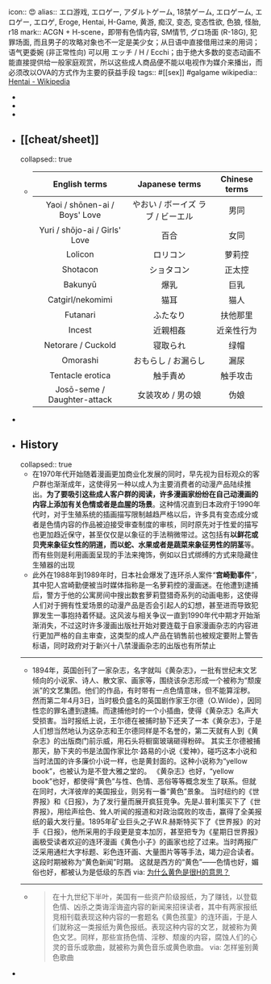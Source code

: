 icon:: 😍
alias:: エロ游戏, エロゲー, アダルトゲーム, 18禁ゲーム, エロゲーム, エロゲー, エロゲ, Eroge, Hentai, H-Game, 黄游, 痴汉, 变态, 变态性欲, 色狼, 怪胎, r18
mark:: ACGN + H-scene，即带有色情内容, SM情节, グロ场面 (R-18G), 犯罪场面, 而且男子的攻略对象也不一定是美少女；从日语中直接借用过来的用词；语气更委婉 (非正常性向) 可以用 エッチ / H / Ecchi；由于绝大多数的变态动画不能直接提供给一般家庭观赏，所以这些成人商品便不能以电视作为媒介来播出，而必须改以OVA的方式作为主要的获益手段
tags:: #[[sex]] #galgame 
wikipedia:: [Hentai - Wikipedia](https://en.wikipedia.org/wiki/Hentai#Genres)

-
-
-
- ## [[cheat/sheet]]
  collapsed:: true
  - |         English terms         |           Japanese terms          | Chinese terms |
    |:-----------------------------:|:---------------------------------:|:-------------:|
    | Yaoi / shōnen-ai / Boys' Love | やおい / ボーイズ ラブ / ビーエル | 男同          |
    | Yuri / shōjo-ai / Girls' Love | 百合                              | 女同          |
    | Lolicon                       | ロリコン                          | 萝莉控        |
    | Shotacon                      | ショタコン                        | 正太控        |
    | Bakunyū                       | 爆乳                              | 巨乳          |
    | Catgirl/nekomimi              | 猫耳                              | 猫人          |
    | Futanari                      | ふたなり                          | 扶他那里      |
    | Incest                        | 近親相姦                          | 近亲性行为    |
    | Netorare / Cuckold            | 寝取られ                          | 绿帽          |
    | Omorashi                      | おもらし / お漏らし               | 漏尿          |
    | Tentacle erotica              | 触手責め                          | 触手攻击      |
    | Josō-seme / Daughter-attack   | 女装攻め / 男の娘                 | 伪娘          |
-
- ## History
  collapsed:: true
  - 在1970年代开始随着漫画更加商业化发展的同时，早先视为目标观众的客户群也渐渐成年，这使得另一种以成人为主要消费者的动漫产品陆续推出。**为了要吸引这些成人客户群的阅读，许多漫画家纷纷在自己动漫画的内容上添加有关色情或者是血腥的场景**。这种情况直到日本政府于1990年代时，对于生殖系统的插画描写限制越趋严格以后，许多具有变态成分或者是色情内容的作品被迫接受审查制度的审核，同时原先对于性爱的描写也更加趋近保守，甚至仅仅是以象征的手法稍微带过。这包括有**以鲜花或贝壳来象征女性的阴道，而以蛇、水果或者是蔬菜来象征男性的阴茎**等。而有些则是利用画面呈现的手法来掩饰，例如以日式绑缚的方式来隐藏住生殖器的出现
  - 此外在1988年到1989年时，日本社会爆发了连环杀人案件“**宫崎勤事件**”，其中犯人宫崎勤便被当时媒体指称是一名萝莉控的漫画迷。在他遭到逮捕后，警方于他的公寓房间中搜出数套萝莉暨猎奇系列的动画电影，这使得人们对于拥有性爱场景的动漫产品是否会引起人的幻想，甚至进而导致犯罪发生一事抱持着怀疑。这风波与相关争议一直到1990年代中期才开始渐渐消失，不过这时许多漫画出版社开始对要连载于自家漫画杂志的内容进行更加严格的自主审查，这类型的成人产品在销售前也被规定要附上警告标语，同时政府对于新兴十八禁漫画杂志的出版也有所禁止
  - ---
  - 1894年，英国创刊了一家杂志，名字就叫《黄杂志》，一批有世纪末文艺倾向的小说家、诗人、散文家、画家等，围绕该杂志形成一个被称为“颓废派”的文艺集团。他们的作品，有时带有一点色情意味，但不能算淫秽。 然而第二年4月3日，当时极负盛名的英国剧作家王尔德（O.Wilde），因同性恋的罪名遭到逮捕。而逮捕他时的一个小插曲，使得《黄杂志》名声大受损害。当时报纸上说，王尔德在被捕时胁下还夹了一本《黄杂志》，于是人们想当然地认为这杂志和王尔德同样是不名誉的，第二天就有人到《黄杂志》的出版商门前示威，用石头将橱窗玻璃砸得粉碎。 其实王尔德被捕那天，胁下夹的书是法国作家比尔·路易的小说《爱神》，碰巧这本小说和当时法国的许多廉价小说一样，也是黄封面的。这种小说称为“yellow book”，也被认为是不登大雅之堂的。 《黄杂志》也好，“yellow book”也好，都使得“黄色”与性、色情、恶俗等等概念发生了联系。但就在同时，大洋彼岸的美国报业，则另有一番“黄色”景象。 当时纽约的《世界报》和《日报》，为了发行量而展开疯狂竞争。先是J.普利策买下了《世界报》，用绘声绘色、耸人听闻的报道和对政治腐败的攻击，赢得了全美报纸的最大发行量。1895年矿业巨头之子W.R.赫斯特买下了《世界报》的对手《日报》，他所采用的手段更是变本加厉，甚至把专为《星期日世界报》画极受读者欢迎的连环漫画《黄色小子》的画家也挖了过来。当时两报广泛采用通栏大字标题、彩色连环画、大量图片等等手法，竭力迎合读者。这段时期被称为“黄色新闻”时期。 这就是西方的“黄色”——色情也好，媚俗也好，都被认为是低级的东西
    via: [为什么黄色是很H的意思？](https://www.douban.com/group/topic/11420716/?_i=9866253TMNT7nT)
  - ---
  - > 在十九世纪下半叶，美国有一些资产阶级报纸，为了赚钱，以登载色情、凶杀之类诲淫诲盗内容的新闻来招徕读者，其中有两家报纸竞相刊载表现这种内容的一套题名《黄色孩童》的连环画，于是人们就称这一类报纸为黄色报纸。表现这种内容的文艺，就被称为黄色文艺。同样，那些宣扬色情、淫秽、颓废的内容，腐蚀人们的心灵的音乐或歌曲，就被称为黄色音乐或黄色歌曲。
    via: 怎样鉴别黄色歌曲
-